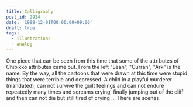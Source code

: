 ```yaml
---
title: Calligraphy
post_id: 2924
date: '1998-12-01T00:00:00+09:00'
draft: true
tags:
  - illustrations
  - analog
---
```


One piece that can be seen from this time that some of the attributes of Chibikko attributes came out. From the left "Lean", "Curran", "Ark" is the name. By the way, all the cartoons that were drawn at this time were stupid things that were terrible and depressed. A child in a playful murderer (mandated), can not survive the guilt feelings and can not endure repeatedly many times and screams crying, finally jumping out of the cliff and then can not die but still tired of crying ... There are scenes.

